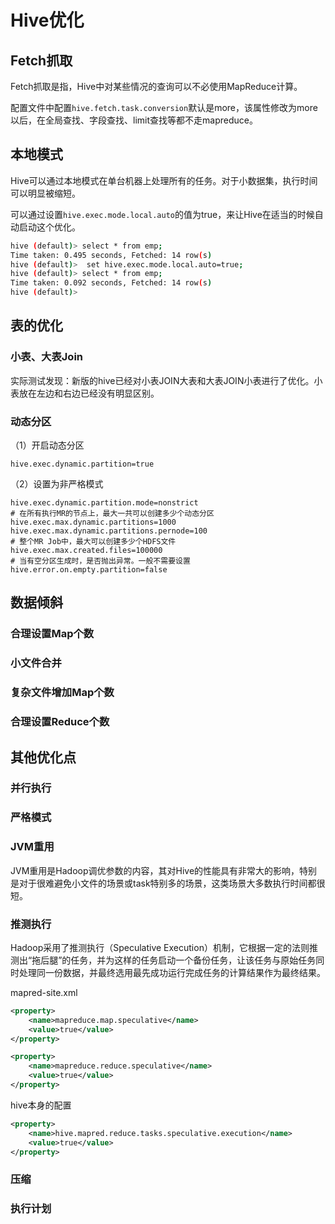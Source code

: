 # Hive优化

## Fetch抓取

Fetch抓取是指，Hive中对某些情况的查询可以不必使用MapReduce计算。

配置文件中配置`hive.fetch.task.conversion`默认是more，该属性修改为more以后，在全局查找、字段查找、limit查找等都不走mapreduce。

## 本地模式

Hive可以通过本地模式在单台机器上处理所有的任务。对于小数据集，执行时间可以明显被缩短。

可以通过设置`hive.exec.mode.local.auto`的值为true，来让Hive在适当的时候自动启动这个优化。

```bash
hive (default)> select * from emp;
Time taken: 0.495 seconds, Fetched: 14 row(s)
hive (default)>  set hive.exec.mode.local.auto=true; 
hive (default)> select * from emp;
Time taken: 0.092 seconds, Fetched: 14 row(s)
hive (default)> 
```

## 表的优化

### 小表、大表Join

实际测试发现：新版的hive已经对小表JOIN大表和大表JOIN小表进行了优化。小表放在左边和右边已经没有明显区别。

### 动态分区

（1）开启动态分区

```
hive.exec.dynamic.partition=true
```

（2）设置为非严格模式

```
hive.exec.dynamic.partition.mode=nonstrict
# 在所有执行MR的节点上，最大一共可以创建多少个动态分区
hive.exec.max.dynamic.partitions=1000
hive.exec.max.dynamic.partitions.pernode=100
# 整个MR Job中，最大可以创建多少个HDFS文件
hive.exec.max.created.files=100000
# 当有空分区生成时，是否抛出异常。一般不需要设置
hive.error.on.empty.partition=false
```

## 数据倾斜

### 合理设置Map个数

### 小文件合并

### 复杂文件增加Map个数

### 合理设置Reduce个数

## 其他优化点

### 并行执行

### 严格模式

### JVM重用

JVM重用是Hadoop调优参数的内容，其对Hive的性能具有非常大的影响，特别是对于很难避免小文件的场景或task特别多的场景，这类场景大多数执行时间都很短。

### 推测执行

Hadoop采用了推测执行（Speculative Execution）机制，它根据一定的法则推测出“拖后腿”的任务，并为这样的任务启动一个备份任务，让该任务与原始任务同时处理同一份数据，并最终选用最先成功运行完成任务的计算结果作为最终结果。

mapred-site.xml

```xml
<property>
	<name>mapreduce.map.speculative</name>
	<value>true</value>
</property>

<property>
	<name>mapreduce.reduce.speculative</name>
	<value>true</value>
</property>
```

hive本身的配置

```xml
<property>
	<name>hive.mapred.reduce.tasks.speculative.execution</name>
	<value>true</value>
</property>
```



### 压缩

### 执行计划